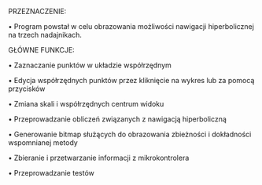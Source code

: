 
PRZEZNACZENIE:

•	Program powstał w celu obrazowania możliwości nawigacji hiperbolicznej na trzech nadajnikach.

GŁÓWNE FUNKCJE:

•	Zaznaczanie punktów w układzie współrzędnym

•	Edycja współrzędnych punktów przez kliknięcie na wykres lub za pomocą przycisków

•	Zmiana skali i współrzędnych centrum widoku

•	Przeprowadzanie obliczeń związanych z nawigacją hiperboliczną

•	Generowanie bitmap służących do obrazowania zbieżności i dokładności wspomnianej metody

•	Zbieranie i przetwarzanie informacji z mikrokontrolera

•	Przeprowadzanie testów
